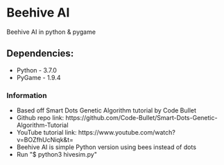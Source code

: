 # Beehive AI
Beehive AI in python &amp; pygame
<h2>Dependencies:</h2>
<ul>
	<li> Python - 3.7.0 </li>
	<li> PyGame - 1.9.4 </li>
</ul>
<h3>Information</h3>
<ul>
	<li> Based off Smart Dots Genetic Algorithm tutorial by Code Bullet </li>
	<li> Github repo link: https://github.com/Code-Bullet/Smart-Dots-Genetic-Algorithm-Tutorial </li>
	<li> YouTube tutorial link: https://www.youtube.com/watch?v=BOZfhUcNiqk&t= </li>
	<li> Beehive AI is simple Python version using bees instead of dots </li>
	<li> Run "$ python3 hivesim.py"
</ul>
